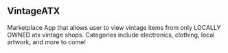 ## VintageATX

Marketplace App that allows user to view vintage items from only LOCALLY OWNED atx vintage shops. Categories include electronics, clothing, local artwork, and more to come!
